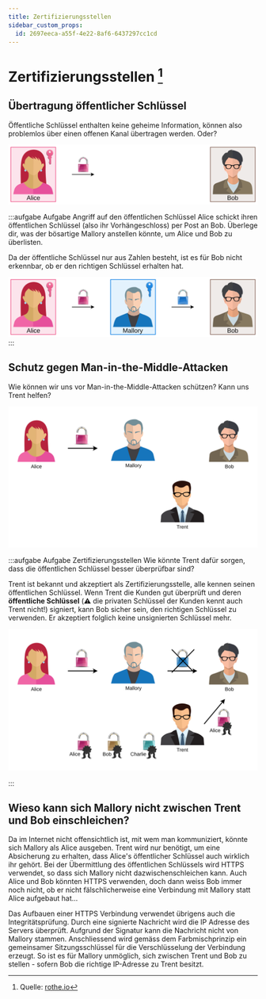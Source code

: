 ```yaml
---
title: Zertifizierungsstellen
sidebar_custom_props:
  id: 2697eeca-a55f-4e22-8af6-6437297cc1cd
---
```



# Zertifizierungsstellen [^1]

## Übertragung öffentlicher Schlüssel
Öffentliche Schlüssel enthalten keine geheime Information, können also problemlos über einen offenen Kanal übertragen werden. Oder?

![Angriff auf den öffentlichen Schlüssel](images/public-key-attack-1.svg)

:::aufgabe Aufgabe Angriff auf den öffentlichen Schlüssel
Alice schickt ihren öffentlichen Schlüssel (also ihr Vorhängeschloss) per Post an Bob. Überlege dir, was der bösartige Mallory anstellen könnte, um Alice und Bob zu überlisten.

<Answer type="text" webKey="5b4c5a94-b1fc-4dd6-9c99-65c907b258d4" />
<Solution webKey="c6892ee0-018c-498f-9bbd-185f0e3038d2">

Da der öffentliche Schlüssel nur aus Zahlen besteht, ist es für Bob nicht erkennbar, ob er den richtigen Schlüssel erhalten hat.

![Man-in-the-middle-Attacke](images/public-key-attack-2.svg)
</Solution>
:::

## Schutz gegen Man-in-the-Middle-Attacken
Wie können wir uns vor Man-in-the-Middle-Attacken schützen? Kann uns Trent helfen?


![Die Rolle von Trent](images/certificates-task.svg)

:::aufgabe Aufgabe Zertifizierungsstellen
Wie könnte Trent dafür sorgen, dass die öffentlichen Schlüssel besser überprüfbar sind?

<Answer type="text" webKey="a2ef63f4-8f01-4e78-8135-1eb43e4a09ed" />

<Solution webKey="c6892ee0-018c-498f-9bbd-185f0e3038d2">

Trent ist bekannt und akzeptiert als Zertifizierungsstelle, alle kennen seinen öffentlichen Schlüssel. Wenn Trent die Kunden gut überprüft und deren **öffentliche Schlüssel** (⚠️ die privaten Schlüssel der Kunden kennt auch Trent nicht!) signiert, kann Bob sicher sein, den richtigen Schlüssel zu verwenden. Er akzeptiert folglich keine unsignierten Schlüssel mehr.

![Schutz vor Man-in-the-Middle-Attacken](images/certificates.svg)

</Solution>
:::

## Wieso kann sich Mallory nicht zwischen Trent und Bob einschleichen?

Da im Internet nicht offensichtlich ist, mit wem man kommuniziert, könnte sich Mallory als Alice ausgeben. Trent wird nur benötigt, um eine Absicherung zu erhalten, dass Alice's öffentlicher Schlüssel auch wirklich ihr gehört. Bei der Übermittlung des öffentlichen Schlüssels wird HTTPS verwendet, so dass sich Mallory nicht dazwischenschleichen kann. Auch Alice und Bob könnten HTTPS verwenden, doch dann weiss Bob immer noch nicht, ob er nicht fälschlicherweise eine Verbindung mit Mallory statt Alice aufgebaut hat...

Das Aufbauen einer HTTPS Verbindung verwendet übrigens auch die Integritätsprüfung. Durch eine signierte Nachricht wird die IP Adresse des Servers überprüft. Aufgrund der Signatur kann die Nachricht nicht von Mallory stammen. Anschliessend wird gemäss dem Farbmischprinzip ein gemeinsamer Sitzungsschlüssel für die Verschlüsselung der Verbindung erzeugt. So ist es für Mallory unmöglich, sich zwischen Trent und Bob zu stellen - sofern Bob die richtige IP-Adresse zu Trent besitzt.

[^1]: Quelle: [rothe.io](https://rothe.io/?b=crypto&p=848484)
